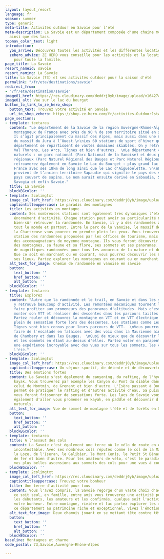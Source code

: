 ```yaml
---
layout: layout_resort
language: fr
season: summer
type: generic
meta-title: Activités outdoor en Savoie pour l'été
meta-description: La Savoie est un département composée d'une chaine montagneuse incroyable
  ainsi que des lacs.
topnav_color_text: light
introduction:
  you_arrive: Découvrez toutes les activités et les différentes locations en Savoie
  zehero_advice: ZE HERO vous conseille pour les activités et la location des équipements
    pour toute la famille.
page_title: La Savoie
resort_nameid: savoie
resort_naming: La Savoie
title: La Savoie (73) et ses activités outdoor pour la saison d'été
permalink: "/fr/ete/destinations/savoie"
redirect_from:
- "/fr/ete/destination/savoie"
image01_href: https://res.cloudinary.com/deddrj0yb/image/upload/v1642749757/website/summer/mercvrie-YlWgxkbP_pY-unsplash_yves5y.jpg
image01_alt: Vue sur le lac du bourget
button_to_link_to_ze_hero_shop:
  button_text: Trouvez votre activité en Savoie
  url_to_shop_zehero: https://shop.ze-hero.com/fr/activites-Outdoor?station=Savoie+%2873%29&calessonstype=all&catypegenderlistsummer=all&calessonsactivitytype=Ski&start-date=12%2F12%2F2021
page_sections:
- template: textarea
  content: "Le département de la Savoie de la région Auvergne-Rhône-Alpes est le plus
    montagneux de France avec près de 90 % de son territoire situé en zone de montagne.
    Il s’agit principalement du massif des Alpes, mais aussi dans une moindre mesure
    du massif du Jura à l’Ouest.\n\nLes 60 stations de sport d’hiver que compte le
    département se répartissent de vastes domaines skiables. On y retrouve Courchevel,
    Val Thorens, Les Arcs, Tignes et bien d'autres.  \nLe département compte 3 parcs
    naturels : un parc national (Parc National de la Vanoise) et deux parcs naturels
    régionaux (Parc Naturel Régional des Bauges et Parc Naturel Régional de Chartreuse).\n\nVous
    retrouverez également en Savoie le Lac du Bourget : plus grand lac naturel de
    France avec ses 18km de long ainsi que le Lac d'Aiguebelette. \n\nLe nom Savoie
    provient de l’ancien territoire Sapaudie qui signifie le pays des sapins ou le
    pays couvert de sapins. Le nom aurait ensuite dérivé en Sabaudia, Sabogla, Saboia,
    Savogia et enfin Savoie."
  title: La Savoie
  blockBGcolor: ''
- template: 2colimgtxt
  image_col_left_href: https://res.cloudinary.com/deddrj0yb/image/upload/v1642749751/website/summer/mac-bart-du-Jpr2srDU-unsplash_jbha8f.jpg
  captiontitleuppercase: Le paradis des montagnes
  title: Les activités en montagne
  content: Ses nombreuses stations sont également très dynamiques l'été et proposent
    énormément d'activité. Chaque station peut avoir sa particularité mais vous allez
    bien-sûr retrouver la randonnée. En Savoie, il y a des randonnées absolument pour
    tout le monde et partout. Entre le parc de la Vanoise, le massif des Bauges et
    la Chartreuse vous pourrez en prendre plein les yeux. Vous trouverez dans chaque
    station des randonnées proposées par les offices de tourisme, mais également par
    des accompagnateurs de moyenne montagne. Ils vous feront découvrir les secrets
    des montagnes, sa faune et sa flore, ses sommets et ses panoramas. La Savoie offre
    de magnifiques randonnées pour tous les amoureux de la nature et de la montagne.
    Que ce soit en marchant ou en courant, vous pourrez découvrir les merveilles de
    ses lieux. Partez explorer les montagnes en courant ou en marchant.
  alt_text_for_image: Chemin de randonnée en vanoise en savoie
  button:
    text_button: ''
    href_button: ''
    alt_button: ''
  blockBGcolor: ''
- template: textarea
  title: Explorez
  content: "Autre que la randonnée et le trail, en Savoie et dans les stations, on
    y retrouve beaucoup d'activité. Les remontées mécaniques tournent l'été afin de
    faire profiter aux promeneurs des panoramas d'altitudes. Mais c'est aussi pour
    monter son VTT et réaliser des descentes dans les parcours taillés spécialement.
    Partez rouler et découvrez la montagne en VTT et en VTT électrique et faite le
    plein de sensation forte lors des descentes. Les stations comme Les Arcs, Méribel,
    Tignes sont bien connus pour leurs parcours de VTT.  \nVous pourrez également
    faire de l'escalade en falaises avec des voix dans la Maurienne ainsi que prêt
    de Chambery et dans les Bauges.  \nQuoi de mieux que de découvrir les montagnes
    et les sommets en étant au-dessus d'elles. Partez voler en parapente en vivant
    une expérience incroyable avec des vues sur tous les sommets, les couleurs de
    l'été."
  blockBGcolor: ''
- template: 2colimgtxt
  image_col_left_href: https://res.cloudinary.com/deddrj0yb/image/upload/v1642749756/website/summer/julien-ponge-YIFpb6tqJEU-unsplash_y4kf8y.jpg
  captiontitleuppercase: Un séjour sportif, de détente et de découverte
  title: Des émotions fortes
  content: La Savoie s'est également du canyoning, du rafting, de l'hydrospeed du
    kayak. Vous trouverez par exemple les Canyon du Pont du diable dans les Bauges,
    celui de Montmin, de Grenant et bien d'autre. L'Isère passant à Bourg St Maurice
    permet de pratiquer le rafting et d'autres activité d'eau. Sa puissance, ses rapides
    vous feront frissonner de sensations forte. Les lacs de Savoie vous permettrons
    également d'aller vous promener en kayak, en paddle et découvrir d'autre lieux
    naturels.
  alt_text_for_image: Vue de sommet de montagne l'été et de forêts en Savoie
  button:
    text_button: ''
    href_button: ''
    alt_button: ''
  blockBGcolor: ''
- template: textarea
  title: A l'assaut des cols
  content: La Savoie c'est également une terre où le vélo de route en est une pratique
    incontestable. Avec ses nombreux cols réputés comme le col de la Madelaine, de
    la Loze, de l'Iseran, le Galibier, le Mont Cenis, le Petit St Bénard, de la Croix
    de fer et bien d'autre. Pour les amateurs de vélo, c'est le paradis pour réaliser
    vos plus belles ascensions aux sommets des cols pour une vues à couper le souffle.
  blockBGcolor: ''
- template: 2colimgtxt
  image_col_left_href: https://res.cloudinary.com/deddrj0yb/image/upload/v1642749762/website/summer/baptiste-QPQT273rFco-unsplash_lrylqm.jpg
  captiontitleuppercase: Trouvez votre bonheur
  title: Une terre d'activité pour tous
  content: Vous l'avez compris, la Savoie regorge d'un vaste choix d'activité. Que
    ce soit seul, en famille, entre amis vous trouverez une activité pour vous. Pour
    les débutants, les amateurs et les confirmés, quelque soit l'activité vous trouverez
    votre bonheur. Entre montagne, rivière et lac partez explorer les richesses de
    ce département au patrimoine riche et exceptionnel. Vivez l'émotion en grand !
  alt_text_for_image: Deux chamois jouant en se mettant tête contre tête en Savoie
  button:
    text_button: ''
    href_button: ''
    alt_button: ''
  blockBGcolor: ''
baseline: Montagnes et charme
code_postal: 73,Savoie,Auvergne-Rhône-Alpes

---
```

